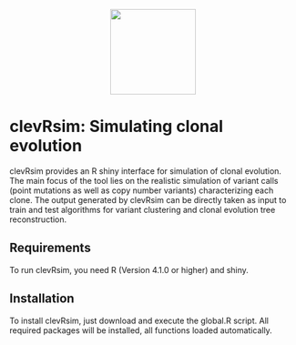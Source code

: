 <p align="center">
    <img height="150" src="https://uni-muenster.sciebo.de/s/ijaO9VCgu0MYQD7/download">
</p>


# clevRsim: Simulating clonal evolution


clevRsim provides an R shiny interface for simulation of clonal evolution. The main focus of the tool lies on the realistic simulation of variant calls (point mutations as well as copy number variants) characterizing each clone. The output generated by clevRsim can be directly taken as input to train and test algorithms for variant clustering and clonal evolution tree reconstruction.

## Requirements
To run clevRsim, you need R (Version 4.1.0 or higher) and shiny.

##  Installation
To install clevRsim, just download and execute the global.R script. All required packages will be installed, all functions loaded automatically.

